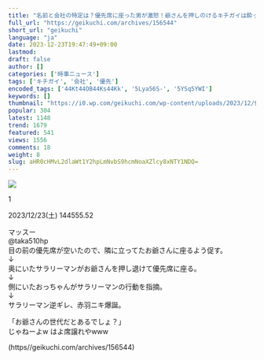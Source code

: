 ```yaml
---
title: "名前と会社の特定は？優先席に座った男が激怒！爺さんを押しのけるキチガイは酔っ払い？"
full_url: "https://geikuchi.com/archives/156544"
short_url: "geikuchi"
language: "ja"
date: 2023-12-23T19:47:49+09:00
lastmod: 
draft: false
author: []
categories: ['時事ニュース']
tags: ['キチガイ', '会社', '優先']
encoded_tags: ['44Kt44OB44Ks44Kk', '5Lya56S-', '5YSq5YWI']
keywords: []
thumbnail: "https://i0.wp.com/geikuchi.com/wp-content/uploads/2023/12/優先席の男が赤羽きちがい.jpg?fit=777%2C474&ssl=1"
popular: 304
latest: 1148
trend: 1679
featured: 541
views: 1556
comments: 18
weight: 8
slug: aHR0cHMvL2dlaWt1Y2hpLmNvbS9hcmNoaXZlcy8xNTY1NDQ=
---
```


![](https://i0.wp.com/geikuchi.com/wp-content/uploads/2023/12/優先席の男が赤羽きちがい.jpg?fit=777%2C474&ssl=1)

<div><p class='t_h'><p>1 <p> 2023/12/23(土) 144555.52 </p></p></p><p> マッスー<br> @taka510hp<br> 目の前の優先席が空いたので、隣に立ってたお爺さんに座るよう促す。<br> ↓<br> 奥にいたサラリーマンがお爺さんを押し退けて優先席に座る。<br> ↓<br> 側にいたおっちゃんがサラリーマンの行動を指摘。<br> ↓<br> サラリーマン逆ギレ、赤羽ニキ爆誕。 </p> <p>「お爺さんの世代だとあるでしょ？」<br> じゃねーよw はよ席譲れやwww</p> </div>

(https//geikuchi.com/archives/156544)
